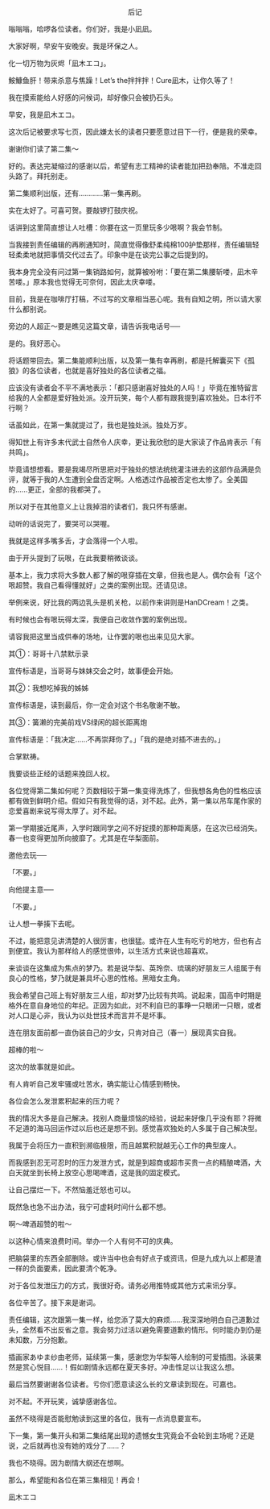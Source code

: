<p align="center">后记</p>

嗡嗡嗡，哈啰各位读者。你们好，我是小凪凪。

大家好啊，早安午安晚安。我是环保之人。

化一切万物为灰烬「凪木エコ」。

鮟鱇鱼肝！带来杀意与焦躁！Let’s the拌拌拌！Cure凪木，让你久等了！

我在摸索能给人好感的问候词，却好像只会被扔石头。

早安，我是凪木エコ。

这次后记被要求写七页，因此嫌太长的读者只要愿意过目下一行，便是我的荣幸。

谢谢你们读了第二集～

好的。表达完凝缩过的感谢以后，希望有志工精神的读者能加把劲奉陪。不准走回头路了。拜托别走。

第二集顺利出版，还有…………第一集再刷。

实在太好了。可喜可贺。要敲锣打鼓庆祝。

话讲到这里简直想让人吐槽：你要在这一页里玩多少哏啊？我会节制。

当我接到责任编辑的再刷通知时，简直觉得像舒柔纯棉100护垫那样，责任编辑轻轻柔柔地就把事情交代过去了。印象中是在谈完公事之后提到的。

我本身完全没有问过第一集销路如何，就算被吩咐：「要在第二集腰斩喽，凪木辛苦喽。」原本我也觉得无可奈何，因此太庆幸喽。

目前，我是在咖啡厅打稿，不过写的文章相当恶心呢。我有自知之明，所以请大家什么都别说。

旁边的人超正～要是瞧见这篇文章，请告诉我电话号──

是的。我好恶心。

将话题带回去。第二集能顺利出版，以及第一集有幸再刷，都是托解囊买下《孤狼》的各位读者，也就是喜好独处的各位读者之福。

应该没有读者会不平不满地表示：「都只感谢喜好独处的人吗！」毕竟在推特留言给我的人全都是爱好独处派。没开玩笑，每个人都有跟我提到喜欢独处。日本行不行啊？

话虽如此，在第一集就提过了，我也是独处派。独处万岁。

得知世上有许多末代武士自然令人庆幸，更让我欣慰的是大家读了作品肯表示「有共鸣」。

毕竟请想想看。要是我竭尽所思把对于独处的想法统统灌注进去的这部作品满是负评，就等于我的人生遭到全盘否定啊。人格透过作品被否定也太惨了。全美国的……更正，全部的我都哭了。

所以对于在其他意义上让我掉泪的读者们，我只怀有感谢。

动听的话说完了，要哭可以哭喔。

我就是这样多嘴多舌，才会落得一个人啦。

由于开头提到了玩哏，在此我要稍微谈谈。

基本上，我力求将大多数人都了解的哏穿插在文章，但我也是人。偶尔会有「这个哏超赞。我自己看得懂就好」之类的案例出现。还请见谅。

举例来说，好比我的两边乳头是机关枪，以前作来讲则是HanDCream！之类。

有时候也会有哏玩得太深，我便自己收敛作罢的案例出现。

请容我把这里当成供奉的场地，让作罢的哏也出来见见大家。

其①：哥哥十八禁默示录

宣传标语是，当哥哥与妹妹交会之时，故事便会开始。

其②：我想吃掉我的姊姊

宣传标语是，读到最后，你一定会对这个书名敬谢不敏。

其③：簧濑的完美前戏VS绿闲的超长距离炮

宣传标语是：「我决定……不再崇拜你了。」「我的是绝对插不进去的。」

合掌默祷。

我要谈些正经的话题来挽回人权。

各位觉得第二集如何呢？页数相较于第一集变得洗炼了，但我想各角色的性格应该都有做到鲜明介绍。假如只有我觉得的话，对不起。此外，第一集以吊车尾作家的恋爱喜剧来说写得太厚了。对不起。

第一学期接近尾声，入学时跟同学之间不好捉摸的那种距离感，在这次已经消失。春一也变得更加所向披靡了。尤其是在华梨面前。

邀他去玩──

「不要。」

向他提主意──

「不要。」

让人想一拳揍下去呢。

不过，能把意见讲清楚的人很厉害，也很猛。或许在人生有吃亏的地方，但也有占到便宜。我认为那样给人的感觉很帅，以生活方式来说也超喜欢。

来谈谈在这集成为焦点的梦乃。若是说华梨、英玲奈、琉璃的好朋友三人组属于有良心的性格，梦乃就是兼具坏心思的性格。黑暗女主角。

我会希望自己班上有好朋友三人组，却对梦乃比较有共鸣。说起来，国高中时期是格外在意自身地位的年纪。正因为如此，对不利自已的事睁一只眼闭一只眼，或者对人口是心非，我认为以处世技术而言并不是坏事。

连在朋友面前都一直伪装自己的少女，只肯对自己（春一）展现真实自我。

超棒的啦～

这次的故事就是如此。

有人肯听自己发牢骚或吐苦水，确实能让心情感到畅快。

各位会怎么发泄累积起来的压力呢？

我的情况大多是自己解决。找别人商量烦恼的经验，说起来好像几乎没有耶？将微不足道的海马回运作过以后也还是想不到。感觉喜欢独处的人多属于自己解决型。

我属于会将压力一直积到濒临极限，而且越累积就越无心工作的典型废人。

而我感到忍无可忍时的压力发泄方式，就是到超商或超市买贵一点的精酿啤酒，大白天就坐到长椅上放空心思喝啤酒，这是我的固定模式。

让自己摆烂一下。不然恼羞迁怒也可以。

既然急也急不出办法，我宁可虚耗时间什么都不想。

啊～啤酒超赞的啦～

以这种心情来浪费时间。举办一个人有何不可的庆典。

把脑袋里的东西全部删除。或许当中也会有好点子或资讯，但是九成九以上都是渣一样的负面要素，因此要清个乾净。

对于各位发泄压力的方式，我很好奇。请务必用推特或其他方式来讯分享。

各位辛苦了。接下来是谢词。

责任编辑，这次跟第一集一样，给您添了莫大的麻烦……我深深地明白自己道歉过头，全然看不出反省之意。我会努力过活以避免需要道歉的情形。何时能办到仍是未知数，万分抱歉。

插画家あゆま纱由老师，延续第一集，感谢您为华梨等人绘制的可爱插图。泳装果然是赏心悦目……！假如剧情永远都在夏天多好。冲击性足以让我这么想。

最后当然要谢谢各位读者。亏你们愿意读这么长的文章读到现在。可嘉也。

对不起。不开玩笑，诚挚感谢各位。

虽然不晓得是否能慰勉读到这里的各位，我有一点消息要宣布。

下一集，第一集开头和第二集结尾出现的遗憾女生究竟会不会轮到主场呢？还是说，之后就再也没有她的戏分了……？

我也不晓得。因为剧情大纲还在想啊。

那么，希望能和各位在第三集相见！再会！

凪木エコ

